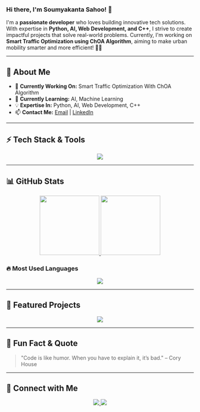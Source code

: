 ### Hi there, I'm Soumyakanta Sahoo! 👋

I'm a **passionate developer** who loves building innovative tech solutions. With expertise in **Python, AI, Web Development, and C++**, I strive to create impactful projects that solve real-world problems. Currently, I'm working on **Smart Traffic Optimization using ChOA Algorithm**, aiming to make urban mobility smarter and more efficient! 🚦✨

---

## 🚀 About Me

- 🔭 **Currently Working On:** Smart Traffic Optimization With ChOA Algorithm
- 🌱 **Currently Learning:** AI, Machine Learning
- 💡 **Expertise In:** Python, AI, Web Development, C++
- 📫 **Contact Me:** [Email](mailto:acsoumyakanta@gmail.com) | [LinkedIn](https://www.linkedin.com/in/soumyakanta-sahoo-1573472a4)

---

## ⚡ Tech Stack & Tools

<p align="center">
  <img src="https://skillicons.dev/icons?i=python,cpp,html,css,js,react,nodejs,mongodb,git,github" />
</p>

---

## 📊 GitHub Stats

<p align="center">
  <a href="https://github.com/Soumyakanta-Sahoo">
    <img height="160em" src="https://github-readme-stats.vercel.app/api?username=Soumyakanta-Sahoo&show_icons=true&theme=tokyonight&include_all_commits=true&count_private=true" />
    <img height="160em" src="https://github-readme-streak-stats.herokuapp.com/?user=Soumyakanta-Sahoo&theme=tokyonight" />
  </a>
</p>

### 🔥 Most Used Languages
<p align="center">
  <a href="https://github.com/Soumyakanta-Sahoo">
    <img src="https://github-readme-stats.vercel.app/api/top-langs/?username=Soumyakanta-Sahoo&layout=compact&langs_count=6&theme=tokyonight" />
  </a>
</p>

---

## 📌 Featured Projects

<p align="center">
  <a href="https://github.com/Soumyakanta-Sahoo/portfolio">
    <img src="https://github-readme-stats.vercel.app/api/pin/?username=Soumyakanta-Sahoo&repo=portfolio&theme=tokyonight" />
  </a>
</p>

---

## 🌟 Fun Fact & Quote

> "Code is like humor. When you have to explain it, it’s bad." – Cory House

---

## 🔗 Connect with Me

<p align="center">
  <a href="https://www.linkedin.com/in/soumyakanta-sahoo-1573472a4">
    <img src="https://img.shields.io/badge/LinkedIn-0077B5?style=for-the-badge&logo=linkedin&logoColor=white" />
  </a>
  <a href="mailto:acsoumyakanta@gmail.com">
    <img src="https://img.shields.io/badge/Email-D14836?style=for-the-badge&logo=gmail&logoColor=white" />
  </a>
</p>
